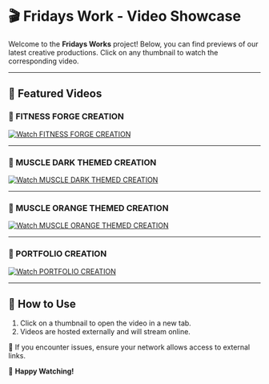 # 🎬 Fridays Work - Video Showcase

Welcome to the **Fridays Works** project! Below, you can find previews of our latest creative productions. Click on any thumbnail to watch the corresponding video.

---

## 🚀 Featured Videos

### 🎥 FITNESS FORGE CREATION
[![Watch FITNESS FORGE CREATION](https://via.placeholder.com/600x300?text=Click+to+Watch)](https://qm7nqi9gchgvyk20.public.blob.vercel-storage.com/demos/FITNESS_FORGE_CREATION-6TpSghW5xRc9slbge9DJaAvvNUSv1y.mkv)

---

### 🎥 MUSCLE DARK THEMED CREATION
[![Watch MUSCLE DARK THEMED CREATION](https://via.placeholder.com/600x300?text=Click+to+Watch)](https://qm7nqi9gchgvyk20.public.blob.vercel-storage.com/demos/MUSCLE_DARK_THEMED_CREATION-Rge801C0FzO3jKEEbqhz7CViP1glQg.mkv)

---

### 🎥 MUSCLE ORANGE THEMED CREATION
[![Watch MUSCLE ORANGE THEMED CREATION](https://via.placeholder.com/600x300?text=Click+to+Watch)](https://qm7nqi9gchgvyk20.public.blob.vercel-storage.com/demos/MUSCLE_ORANGE_THEMED_CREATION-QOL8XNv4GkM9fOF2RykAVMrqnnqvY9.mkv)

---

### 🎥 PORTFOLIO CREATION
[![Watch PORTFOLIO CREATION](https://via.placeholder.com/600x300?text=Click+to+Watch)](https://qm7nqi9gchgvyk20.public.blob.vercel-storage.com/demos/PORTFOLIO_CREATION-ZC12zQu0BCoHe1lLs1PVE0kKTuSpuo.mkv)

---

## 📌 How to Use
1. Click on a thumbnail to open the video in a new tab.
2. Videos are hosted externally and will stream online.

🔗 If you encounter issues, ensure your network allows access to external links.


🚀 **Happy Watching!**
